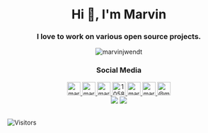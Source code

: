 <!--suppress ALL -->
<h1 align="center">Hi 👋, I'm Marvin</h1>
<h3 align="center">I love to work on various open source projects.</h3>
<p align="center">
    <a>
    <img src="https://github-readme-stats.vercel.app/api?username=marvinjwendt&theme=dracula&text_color=fff&include_all_commits=true&count_private=true&show_icons=true&hide=stars" alt="marvinjwendt" />
    </a>
</p>

<h3 align="center" >Social Media</h3>

<p align="center">

<a href="https://codepen.io/marvinjwendt" target="blank">
<img src="https://cdn.jsdelivr.net/npm/simple-icons@3.0.1/icons/codepen.svg" alt="marvinjwendt" height="30" width="30" />
</a>
<a href="https://twitter.com/marvinjwendt" target="blank">
<img src="https://cdn.jsdelivr.net/npm/simple-icons@3.0.1/icons/twitter.svg" alt="marvinjwendt" height="30" width="30" />
</a>
<a href="https://linkedin.com/in/marvin-wendt-7631b519a" target="blank">
<img src="https://cdn.jsdelivr.net/npm/simple-icons@3.0.1/icons/linkedin.svg" alt="marvin-wendt-7631b519a" height="30" width="30" />
</a>
<a href="https://stackoverflow.com/users/10588376" target="blank">
<img src="https://cdn.jsdelivr.net/npm/simple-icons@3.0.1/icons/stackoverflow.svg" alt="10588376" height="30" width="30" />
</a>
<a href="https://codesandbox.com/marvinjwendt" target="blank">
<img src="https://cdn.jsdelivr.net/npm/simple-icons@3.0.1/icons/codesandbox.svg" alt="marvinjwendt" height="30" width="30" />
</a>
<a href="https://instagram.com/marvinjwendt" target="blank">
<img src="https://cdn.jsdelivr.net/npm/simple-icons@3.0.1/icons/instagram.svg" alt="marvinjwendt" height="30" width="30" />
</a>
<a href="https://medium.com/@marvinjwendt" target="blank">
<img src="https://cdn.jsdelivr.net/npm/simple-icons@3.0.1/icons/medium.svg" alt="@marvinjwendt" height="30" width="30" />
</a>
<a>
<br>
<a href="https://blog.marvinjwendt.com"><img src="https://img.shields.io/website?label=marvinjwendt.com&style=for-the-badge&url=https%3A%2F%2Fblog.marvinjwendt.com"/></a>
<a href="https://twitter.com/intent/follow?original_referer=https%3A%2F%2Fgithub.com%2FcodeSTACKr&screen_name=MarvinJWendt"><img src="https://img.shields.io/twitter/follow/MarvinJWendt?color=1DA1F2&logo=twitter&style=for-the-badge"/></a>
<br>
</a>
</p>
<br/>
<img alt="Visitors" src="https://visitor-badge.laobi.icu/badge?page_id=github.marvinjwendt"/>
